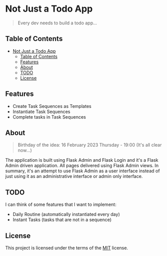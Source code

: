 # Not Just a Todo App

> Every dev needs to build a todo app...

## Table of Contents

- [Not Just a Todo App](#not-just-a-todo-app)
  - [Table of Contents](#table-of-contents)
  - [Features](#features)
  - [About](#about)
  - [TODO](#todo)
  - [License](#license)

## Features

- Create Task Sequences as Templates
- Instantiate Task Sequences
- Complete tasks in Task Sequences

## About

> Birthday of the idea: 16 February 2023 Thursday - 19:00 (It's all clear now...)

The application is built using Flask Admin and Flask Login and it's a Flask Admin driven application. All pages delivered using Flask Admin views. In summary, it's an attempt to use Flask Admin as a user interface instead of just using it as an administrative interface or admin only interface.

## TODO

I can think of some features that I want to implement:

- Daily Routine (automatically instantiated every day)
- Instant Tasks (tasks that are not in a sequence)

## License

This project is licensed under the terms of the [MIT](https://spdx.org/licenses/MIT.html) license.
